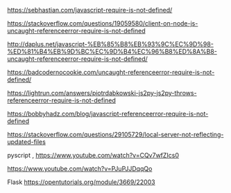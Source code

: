 https://sebhastian.com/javascript-require-is-not-defined/

https://stackoverflow.com/questions/19059580/client-on-node-js-uncaught-referenceerror-require-is-not-defined

http://daplus.net/javascript-%EB%85%B8%EB%93%9C%EC%9D%98-%ED%81%B4%EB%9D%BC%EC%9D%B4%EC%96%B8%ED%8A%B8-uncaught-referenceerror-require-is-not-defined/


https://badcodernocookie.com/uncaught-referenceerror-require-is-not-defined/

https://lightrun.com/answers/piotrdabkowski-js2py-js2py-throws-referenceerror-require-is-not-defined

https://bobbyhadz.com/blog/javascript-referenceerror-require-is-not-defined

https://stackoverflow.com/questions/29105729/local-server-not-reflecting-updated-files



pyscript , 
https://www.youtube.com/watch?v=CQv7wfZIcs0

https://www.youtube.com/watch?v=PJuPJJDqqQo


Flask
https://opentutorials.org/module/3669/22003